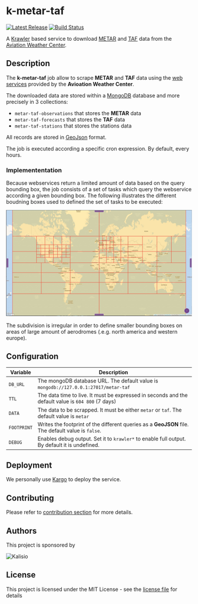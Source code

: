 # k-metar-taf

[![Latest Release](https://img.shields.io/github/v/tag/kalisio/k-metar-taf?sort=semver&label=latest)](https://github.com/kalisio/k-metar-taf/releases)
[![Build Status](https://app.travis-ci.com/kalisio/k-metar-taf.svg?branch=master)](https://app.travis-ci.com/kalisio/k-metar-taf)

A [Krawler](https://kalisio.github.io/krawler/) based service to download [METAR](https://en.wikipedia.org/wiki/METAR) and [TAF](https://en.wikipedia.org/wiki/Terminal_aerodrome_forecast) data from the [Aviation Weather Center](https://www.aviationweather.gov/).

## Description

The **k-metar-taf** job allow to scrape **METAR** and **TAF** data using the [web services](https://www.aviationweather.gov/help/webservice) provided by the **Avioation Weather Center**. 

The downloaded data are stored within a [MongoDB](https://www.mongodb.com/) database and more precisely in 3 collections:
* `metar-taf-observations` that stores the **METAR** data
* `metar-taf-forecasts` that stores the **TAF** data
* `metar-taf-stations` that stores the stations data

All records are stored in [GeoJson](https://fr.wikipedia.org/wiki/GeoJSON) format.

The job is executed according a specific cron expression. By default, every hours.

### Implemententation

Because webservices return a limited amount of data based on the query bounding box, the job consists of a set of tasks which query the webservice according a given bounding box.
The following illustrates the different boudning boxes used to defined the set of tasks to be executed:

![bboxes](./bboxes.jpg)

The subdivision is irregular in order to define smaller bounding boxes on areas of large amount of aerodromes (.e.g. north america and western europe).

## Configuration

| Variable | Description |
|--- | --- |
| `DB_URL` | The mongoDB database URL. The default value is `mongodb://127.0.0.1:27017/metar-taf` |
| `TTL` | The data time to live. It must be expressed in seconds and the default value is `604 800` (7 days) |
| `DATA` | The data to be scrapped. It must be either `metar` or `taf`. The default value is `metar` |
| `FOOTPRINT` | Writes the footprint of the different queries as a **GeoJSON** file. The default value is `false`. |
| `DEBUG` | Enables debug output. Set it to `krawler*` to enable full output. By default it is undefined. |

## Deployment

We personally use [Kargo](https://kalisio.github.io/kargo/) to deploy the service.

## Contributing

Please refer to [contribution section](./CONTRIBUTING.md) for more details.

## Authors

This project is sponsored by 

![Kalisio](https://s3.eu-central-1.amazonaws.com/kalisioscope/kalisio/kalisio-logo-black-256x84.png)

## License

This project is licensed under the MIT License - see the [license file](./LICENSE) for details
